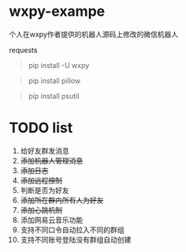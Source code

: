 # wxpy-exampe

个人在wxpy作者提供的机器人源码上修改的微信机器人

requests
>pip install -U wxpy

>pip install pillow

>pip install psutil

# TODO list

1. 给好友群发消息
2. <del>添加机器人管理消息</del>
3. <del>添加日志</del>
4. <del>添加远程控制</del>
5. 判断是否为好友
6. <del>添加所在群内所有人为好友</del>
7. <del>添加心跳机制</del>
8. 添加网易云音乐功能
9. 支持不同口令自动拉入不同的群组
10. 支持不同账号登陆没有群组自动创建
